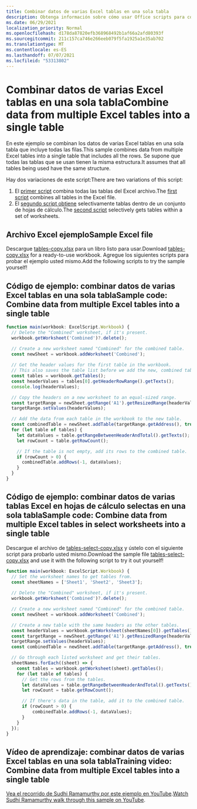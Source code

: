 ```yaml
---
title: Combinar datos de varias Excel tablas en una sola tabla
description: Obtenga información sobre cómo usar Office scripts para combinar datos de varias Excel en una sola tabla.
ms.date: 06/29/2021
localization_priority: Normal
ms.openlocfilehash: d178da87820efb368968492b1af66a2afd80393f
ms.sourcegitcommit: 211c157ca746e266eeb079f5fa1925a1e35ab702
ms.translationtype: MT
ms.contentlocale: es-ES
ms.lasthandoff: 07/07/2021
ms.locfileid: "53313802"
---
```

# <a name="combine-data-from-multiple-excel-tables-into-a-single-table"></a><span data-ttu-id="f5859-103">Combinar datos de varias Excel tablas en una sola tabla</span><span class="sxs-lookup"><span data-stu-id="f5859-103">Combine data from multiple Excel tables into a single table</span></span>

<span data-ttu-id="f5859-104">En este ejemplo se combinan los datos de varias Excel tablas en una sola tabla que incluye todas las filas.</span><span class="sxs-lookup"><span data-stu-id="f5859-104">This sample combines data from multiple Excel tables into a single table that includes all the rows.</span></span> <span data-ttu-id="f5859-105">Se supone que todas las tablas que se usan tienen la misma estructura.</span><span class="sxs-lookup"><span data-stu-id="f5859-105">It assumes that all tables being used have the same structure.</span></span>

<span data-ttu-id="f5859-106">Hay dos variaciones de este script:</span><span class="sxs-lookup"><span data-stu-id="f5859-106">There are two variations of this script:</span></span>

1. <span data-ttu-id="f5859-107">El [primer script](#sample-code-combine-data-from-multiple-excel-tables-into-a-single-table) combina todas las tablas del Excel archivo.</span><span class="sxs-lookup"><span data-stu-id="f5859-107">The [first script](#sample-code-combine-data-from-multiple-excel-tables-into-a-single-table) combines all tables in the Excel file.</span></span>
1. <span data-ttu-id="f5859-108">El [segundo script obtiene](#sample-code-combine-data-from-multiple-excel-tables-in-select-worksheets-into-a-single-table) selectivamente tablas dentro de un conjunto de hojas de cálculo.</span><span class="sxs-lookup"><span data-stu-id="f5859-108">The [second script](#sample-code-combine-data-from-multiple-excel-tables-in-select-worksheets-into-a-single-table) selectively gets tables within a set of worksheets.</span></span>

## <a name="sample-excel-file"></a><span data-ttu-id="f5859-109">Archivo Excel ejemplo</span><span class="sxs-lookup"><span data-stu-id="f5859-109">Sample Excel file</span></span>

<span data-ttu-id="f5859-110">Descargue <a href="tables-copy.xlsx">tables-copy.xlsx</a> para un libro listo para usar.</span><span class="sxs-lookup"><span data-stu-id="f5859-110">Download <a href="tables-copy.xlsx">tables-copy.xlsx</a> for a ready-to-use workbook.</span></span> <span data-ttu-id="f5859-111">Agregue los siguientes scripts para probar el ejemplo usted mismo.</span><span class="sxs-lookup"><span data-stu-id="f5859-111">Add the following scripts to try the sample yourself!</span></span>

## <a name="sample-code-combine-data-from-multiple-excel-tables-into-a-single-table"></a><span data-ttu-id="f5859-112">Código de ejemplo: combinar datos de varias Excel tablas en una sola tabla</span><span class="sxs-lookup"><span data-stu-id="f5859-112">Sample code: Combine data from multiple Excel tables into a single table</span></span>

```TypeScript
function main(workbook: ExcelScript.Workbook) {
  // Delete the "Combined" worksheet, if it's present.
  workbook.getWorksheet('Combined')?.delete();

  // Create a new worksheet named "Combined" for the combined table.
  const newSheet = workbook.addWorksheet('Combined');
  
  // Get the header values for the first table in the workbook.
  // This also saves the table list before we add the new, combined table.
  const tables = workbook.getTables();    
  const headerValues = tables[0].getHeaderRowRange().getTexts();
  console.log(headerValues);

  // Copy the headers on a new worksheet to an equal-sized range.
  const targetRange = newSheet.getRange('A1').getResizedRange(headerValues.length-1, headerValues[0].length-1);
  targetRange.setValues(headerValues);

  // Add the data from each table in the workbook to the new table.
  const combinedTable = newSheet.addTable(targetRange.getAddress(), true);
  for (let table of tables) {      
    let dataValues = table.getRangeBetweenHeaderAndTotal().getTexts();
    let rowCount = table.getRowCount();

    // If the table is not empty, add its rows to the combined table.
    if (rowCount > 0) {
      combinedTable.addRows(-1, dataValues);
    }
  }
}
```

## <a name="sample-code-combine-data-from-multiple-excel-tables-in-select-worksheets-into-a-single-table"></a><span data-ttu-id="f5859-113">Código de ejemplo: combinar datos de varias tablas Excel en hojas de cálculo selectas en una sola tabla</span><span class="sxs-lookup"><span data-stu-id="f5859-113">Sample code: Combine data from multiple Excel tables in select worksheets into a single table</span></span>

<span data-ttu-id="f5859-114">Descargue el archivo de <a href="tables-select-copy.xlsx">tables-select-copy.xlsx</a> y ústelo con el siguiente script para probarlo usted mismo.</span><span class="sxs-lookup"><span data-stu-id="f5859-114">Download the sample file <a href="tables-select-copy.xlsx">tables-select-copy.xlsx</a> and use it with the following script to try it out yourself!</span></span>

```TypeScript
function main(workbook: ExcelScript.Workbook) {
  // Set the worksheet names to get tables from.
  const sheetNames = ['Sheet1', 'Sheet2', 'Sheet3'];
    
  // Delete the "Combined" worksheet, if it's present.
  workbook.getWorksheet('Combined')?.delete();

  // Create a new worksheet named "Combined" for the combined table.
  const newSheet = workbook.addWorksheet('Combined');

  // Create a new table with the same headers as the other tables.
  const headerValues = workbook.getWorksheet(sheetNames[0]).getTables()[0].getHeaderRowRange().getTexts();
  const targetRange = newSheet.getRange('A1').getResizedRange(headerValues.length-1, headerValues[0].length-1);
  targetRange.setValues(headerValues);
  const combinedTable = newSheet.addTable(targetRange.getAddress(), true);

  // Go through each listed worksheet and get their tables.
  sheetNames.forEach((sheet) => {
    const tables = workbook.getWorksheet(sheet).getTables();     
    for (let table of tables) {
      // Get the rows from the tables.
      let dataValues = table.getRangeBetweenHeaderAndTotal().getTexts();
      let rowCount = table.getRowCount();

      // If there's data in the table, add it to the combined table.
      if (rowCount > 0) {
          combinedTable.addRows(-1, dataValues);
      }
    }
  });
}
```

## <a name="training-video-combine-data-from-multiple-excel-tables-into-a-single-table"></a><span data-ttu-id="f5859-115">Vídeo de aprendizaje: combinar datos de varias Excel tablas en una sola tabla</span><span class="sxs-lookup"><span data-stu-id="f5859-115">Training video: Combine data from multiple Excel tables into a single table</span></span>

<span data-ttu-id="f5859-116">[Vea el recorrido de Sudhi Ramamurthy por este ejemplo en YouTube](https://youtu.be/di-8JukK3Lc).</span><span class="sxs-lookup"><span data-stu-id="f5859-116">[Watch Sudhi Ramamurthy walk through this sample on YouTube](https://youtu.be/di-8JukK3Lc).</span></span>
